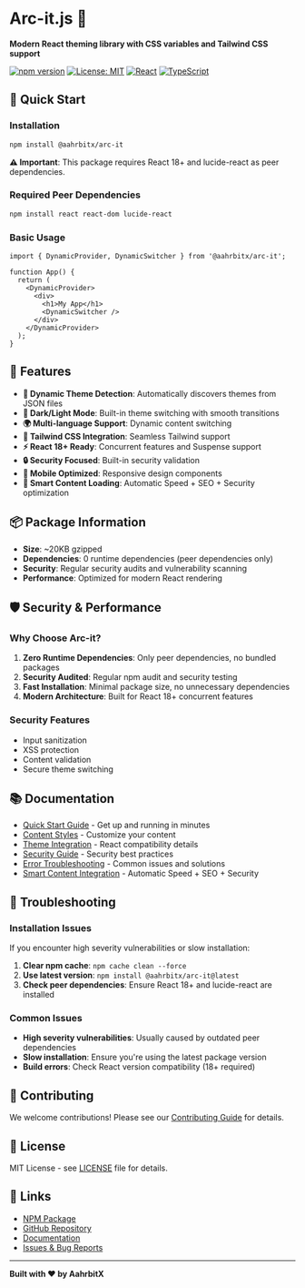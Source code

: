 # Arc-it.js 🎨

**Modern React theming library with CSS variables and Tailwind CSS support**

[![npm version](https://badge.fury.io/js/%40aahrbitx%2Farc-it.svg)](https://www.npmjs.com/package/@aahrbitx/arc-it)
[![License: MIT](https://img.shields.io/badge/License-MIT-yellow.svg)](https://opensource.org/licenses/MIT)
[![React](https://img.shields.io/badge/React-18%2B-blue.svg)](https://reactjs.org/)
[![TypeScript](https://img.shields.io/badge/TypeScript-5.4%2B-blue.svg)](https://www.typescriptlang.org/)

## 🚀 Quick Start

### Installation

```bash
npm install @aahrbitx/arc-it
```

**⚠️ Important**: This package requires React 18+ and lucide-react as peer dependencies.

### Required Peer Dependencies

```bash
npm install react react-dom lucide-react
```

### Basic Usage

```tsx
import { DynamicProvider, DynamicSwitcher } from '@aahrbitx/arc-it';

function App() {
  return (
    <DynamicProvider>
      <div>
        <h1>My App</h1>
        <DynamicSwitcher />
      </div>
    </DynamicProvider>
  );
}
```

## 🔧 Features

- **🎨 Dynamic Theme Detection**: Automatically discovers themes from JSON files
- **🌙 Dark/Light Mode**: Built-in theme switching with smooth transitions
- **🌍 Multi-language Support**: Dynamic content switching
- **🎯 Tailwind CSS Integration**: Seamless Tailwind support
- **⚡ React 18+ Ready**: Concurrent features and Suspense support
- **🔒 Security Focused**: Built-in security validation
- **📱 Mobile Optimized**: Responsive design components
- **🚀 Smart Content Loading**: Automatic Speed + SEO + Security optimization

## 📦 Package Information

- **Size**: ~20KB gzipped
- **Dependencies**: 0 runtime dependencies (peer dependencies only)
- **Security**: Regular security audits and vulnerability scanning
- **Performance**: Optimized for modern React rendering

## 🛡️ Security & Performance

### Why Choose Arc-it?

1. **Zero Runtime Dependencies**: Only peer dependencies, no bundled packages
2. **Security Audited**: Regular npm audit and security testing
3. **Fast Installation**: Minimal package size, no unnecessary dependencies
4. **Modern Architecture**: Built for React 18+ concurrent features

### Security Features

- Input sanitization
- XSS protection
- Content validation
- Secure theme switching

## 📚 Documentation

- [Quick Start Guide](QUICK_START.md) - Get up and running in minutes
- [Content Styles](docs/CONTENT_STYLES.md) - Customize your content
- [Theme Integration](docs/REACT_COMPATIBILITY.md) - React compatibility details
- [Security Guide](docs/SECURITY.md) - Security best practices
- [Error Troubleshooting](docs/ERROR_TROUBLESHOOTING.md) - Common issues and solutions
- [Smart Content Integration](docs/SMART_CONTENT_INTEGRATION.md) - Automatic Speed + SEO + Security

## 🚨 Troubleshooting

### Installation Issues

If you encounter high severity vulnerabilities or slow installation:

1. **Clear npm cache**: `npm cache clean --force`
2. **Use latest version**: `npm install @aahrbitx/arc-it@latest`
3. **Check peer dependencies**: Ensure React 18+ and lucide-react are installed

### Common Issues

- **High severity vulnerabilities**: Usually caused by outdated peer dependencies
- **Slow installation**: Ensure you're using the latest package version
- **Build errors**: Check React version compatibility (18+ required)

## 🤝 Contributing

We welcome contributions! Please see our [Contributing Guide](CONTRIBUTING.md) for details.

## 📄 License

MIT License - see [LICENSE](LICENSE) file for details.

## 🔗 Links

- [NPM Package](https://www.npmjs.com/package/@aahrbitx/arc-it)
- [GitHub Repository](https://github.com/AahrbitX/arc-it)
- [Documentation](https://github.com/AahrbitX/arc-it#readme)
- [Issues & Bug Reports](https://github.com/AahrbitX/arc-it/issues)

---

**Built with ❤️ by AahrbitX**
